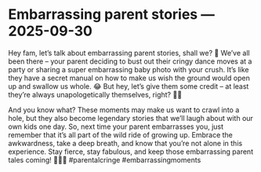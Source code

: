 # Embarrassing parent stories — 2025-09-30

Hey fam, let’s talk about embarrassing parent stories, shall we? 🙈 We’ve all been there – your parent deciding to bust out their cringy dance moves at a party or sharing a super embarrassing baby photo with your crush. It’s like they have a secret manual on how to make us wish the ground would open up and swallow us whole. 😂 But hey, let’s give them some credit – at least they’re always unapologetically themselves, right? 🤷‍♀️

And you know what? These moments may make us want to crawl into a hole, but they also become legendary stories that we’ll laugh about with our own kids one day. So, next time your parent embarrasses you, just remember that it’s all part of the wild ride of growing up. Embrace the awkwardness, take a deep breath, and know that you’re not alone in this experience. Stay fierce, stay fabulous, and keep those embarrassing parent tales coming! 💁‍♂️💖 #parentalcringe #embarrassingmoments